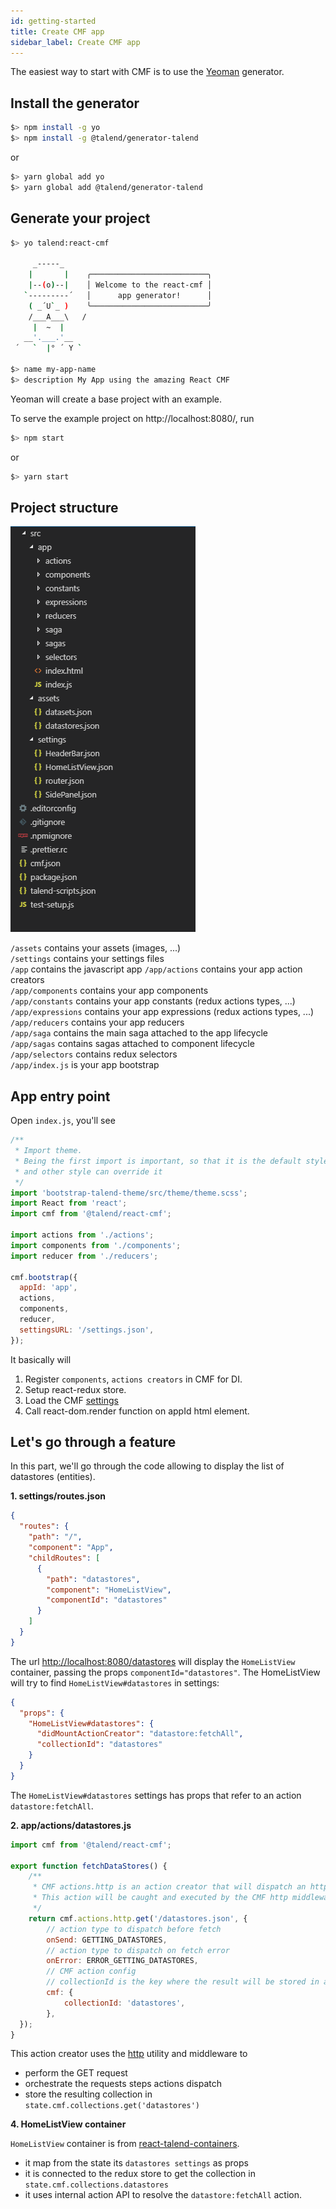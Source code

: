 ```yaml
---
id: getting-started
title: Create CMF app
sidebar_label: Create CMF app
---
```


The easiest way to start with CMF is to use the [Yeoman](http://yeoman.io/) generator.

## Install the generator

```bash
$> npm install -g yo
$> npm install -g @talend/generator-talend
```
or
```bash
$> yarn global add yo
$> yarn global add @talend/generator-talend
```

## Generate your project

```bash
$> yo talend:react-cmf

     _-----_
    |       |    ╭──────────────────────────╮
    |--(o)--|    │ Welcome to the react-cmf │
   `---------´   │      app generator!      │
    ( _´U`_ )    ╰──────────────────────────╯
    /___A___\   /
     |  ~  |
   __'.___.'__
 ´   `  |° ´ Y `

$> name my-app-name
$> description My App using the amazing React CMF
```

Yeoman will create a base project with an example.

To serve the example project on http://localhost:8080/, run

```bash
$> npm start
```
or
```bash
$> yarn start
```

## Project structure

![Project hierarchy](assets/Getting-started-hierarchy.png)

`/assets` contains your assets (images, ...)<br>
`/settings` contains your settings files<br>
`/app` contains the javascript app
`/app/actions` contains your app action creators<br>
`/app/components` contains your app components<br>
`/app/constants` contains your app constants (redux actions types, ...)<br>
`/app/expressions` contains your app expressions (redux actions types, ...)<br>
`/app/reducers` contains your app reducers<br>
`/app/saga` contains the main saga attached to the app lifecycle<br>
`/app/sagas` contains sagas attached to component lifecycle<br>
`/app/selectors` contains redux selectors<br>
`/app/index.js` is your app bootstrap<br>

## App entry point

Open `index.js`, you'll see

```javascript
/**
 * Import theme.
 * Being the first import is important, so that it is the default style
 * and other style can override it
 */
import 'bootstrap-talend-theme/src/theme/theme.scss';
import React from 'react';
import cmf from '@talend/react-cmf';

import actions from './actions';
import components from './components';
import reducer from './reducers';

cmf.bootstrap({
  appId: 'app',
  actions,
  components,
  reducer,
  settingsURL: '/settings.json',
});
```

It basically will

1. Register `components`, `actions creators` in CMF for DI.
2. Setup react-redux store.
3. Load the CMF [settings](https://github.com/Talend/ui/tree/master/packages/cmf/src/settings.md)
4. Call react-dom.render function on appId html element.


## Let's go through a feature

In this part, we'll go through the code allowing to display the list of datastores (entities).

**1. settings/routes.json**
```json
{
  "routes": {
    "path": "/",
    "component": "App",
    "childRoutes": [
      {
        "path": "datastores",
        "component": "HomeListView",
        "componentId": "datastores"
      }
    ]
  }
}
```

The url [http://localhost:8080/datastores](http://localhost:8080/datastores) will display the `HomeListView` container, passing the props `componentId="datastores"`.
The HomeListView will try to find `HomeListView#datastores` in settings:

```json
{
  "props": {
    "HomeListView#datastores": {
      "didMountActionCreator": "datastore:fetchAll",
      "collectionId": "datastores"
    }
  }
}
```

The `HomeListView#datastores` settings has props that refer to an action `datastore:fetchAll`.

**2. app/actions/datastores.js**

```javascript
import cmf from '@talend/react-cmf';

export function fetchDataStores() {
	/**
	 * CMF actions.http is an action creator that will dispatch an http action.
	 * This action will be caught and executed by the CMF http middleware
	 */
	return cmf.actions.http.get('/datastores.json', {
		// action type to dispatch before fetch
		onSend: GETTING_DATASTORES,
		// action type to dispatch on fetch error
		onError: ERROR_GETTING_DATASTORES,
		// CMF action config
		// collectionId is the key where the result will be stored in app state
		cmf: {
			collectionId: 'datastores',
		},
  });
}
```

This action creator uses the [http](https://github.com/Talend/ui/tree/master/packages/cmf/src/middlewares/http/index.md) utility and middleware to
* perform the GET request
* orchestrate the requests steps actions dispatch
* store the resulting collection in `state.cmf.collections.get('datastores')`

**4. HomeListView container**

`HomeListView` container is from [react-talend-containers](https://github.com/Talend/ui/tree/master/packages/containers).
* it map from the state its `datastores settings` as props
* it is connected to the redux store to get the collection in `state.cmf.collections.datastores`
* it uses internal action API to resolve the `datastore:fetchAll` action.
